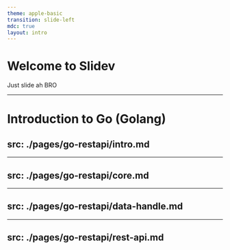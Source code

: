 ```yaml
---
theme: apple-basic
transition: slide-left
mdc: true
layout: intro
---
```


# Welcome to Slidev

Just slide ah BRO

<!--
The last comment block of each slide will be treated as slide notes. It will be visible and editable in Presenter Mode along with the slide. [Read more in the docs](https://sli.dev/guide/syntax.html#notes)
-->

---
# Introduction to Go (Golang)

src: ./pages/go-restapi/intro.md
---

---
src: ./pages/go-restapi/core.md
---

---
src: ./pages/go-restapi/data-handle.md
---

---
src: ./pages/go-restapi/rest-api.md
---
